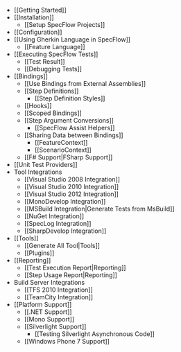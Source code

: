 * [[Getting Started]]
* [[Installation]]
    * [[Setup SpecFlow Projects]]
* [[Configuration]]
* [[Using Gherkin Language in SpecFlow]]
    * [[Feature Language]]
* [[Executing SpecFlow Tests]]
    * [[Test Result]]
    * [[Debugging Tests]]
* [[Bindings]]
    * [[Use Bindings from External Assemblies]]
    * [[Step Definitions]]
        * [[Step Definition Styles]]
    * [[Hooks]]
    * [[Scoped Bindings]]
    * [[Step Argument Conversions]]
        * [[SpecFlow Assist Helpers]]
    * [[Sharing Data between Bindings]]
        * [[FeatureContext]]
        * [[ScenarioContext]]
    * [[F# Support|FSharp Support]]
* [[Unit Test Providers]]
* Tool Integrations
    * [[Visual Studio 2008 Integration]]
    * [[Visual Studio 2010 Integration]]
    * [[Visual Studio 2012 Integration]]
    * [[MonoDevelop Integration]]
    * [[MSBuild Integration|Generate Tests from MsBuild]]
    * [[NuGet Integration]]
    * [[SpecLog Integration]]
    * [[SharpDevelop Integration]]
* [[Tools]]
    * [[Generate All Tool|Tools]]
    * [[Plugins]]
* [[Reporting]]
    * [[Test Execution Report|Reporting]]
    * [[Step Usage Report|Reporting]]
* Build Server Integrations
    * [[TFS 2010 Integration]]
    * [[TeamCity Integration]]
* [[Platform Support]]
    * [[.NET Support]]
    * [[Mono Support]]
    * [[Silverlight Support]]
        * [[Testing Silverlight Asynchronous Code]]
    * [[Windows Phone 7 Support]]